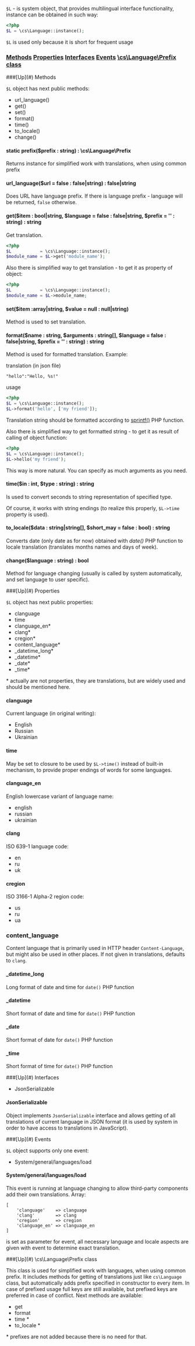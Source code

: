 `$L` - is system object, that provides multilingual interface functionality, instance can be obtained in such way:
```php
<?php
$L = \cs\Language::instance();
```

`$L` is used only because it is short for frequent usage

### [Methods](#methods) [Properties](#properties) [Interfaces](#interfaces) [Events](#events) [\cs\Language\Prefix class](#prefix-class)

<a name="methods" />
###[Up](#) Methods

`$L` object has next public methods:
* url_language()
* get()
* set()
* format()
* time()
* to_locale()
* change()

#### static prefix($prefix : string) : \cs\Language\Prefix
Returns instance for simplified work with translations, when using common prefix

#### url_language($url = false : false|string) : false|string
Does URL have language prefix. If there is language prefix - language will be returned, `false` otherwise.

#### get($item : bool|string, $language = false : false|string, $prefix = '' : string) : string
Get translation.
```php
<?php
$L           = \cs\Language::instance();
$module_name = $L->get('module_name');
```

Also there is simplified way to get translation - to get it as property of object:
```php
<?php
$L           = \cs\Language::instance();
$module_name = $L->module_name;
```

#### set($item :array|string, $value = null : null|string)
Method is used to set translation.

#### format($name : string, $arguments : string[], $language = false : false|string, $prefix = '' : string) : string
Method is used for formatted translation. Example:

translation (in json file)

```
"hello":"Hello, %s!"
```
usage
```php
<?php
$L = \cs\Language::instance();
$L->format('hello', ['my friend']);
```

Translation string should be formatted according to [sprintf()](http://www.php.net/manual/en/function.sprintf.php) PHP function.

Also there is simplified way to get formatted string - to get it as result of calling of object function:
```php
<?php
$L = \cs\Language::instance();
$L->hello('my friend');
```

This way is more natural. You can specify as much arguments as you need.

#### time($in : int, $type : string) : string
Is used to convert seconds to string representation of specified type.

Of course, it works with string endings (to realize this properly, `$L->time` property is used).

#### to_locale($data : string|string[], $short_may = false : bool) : string
Converts date (only date as for now) obtained with *date()* PHP function to locale translation (translates months names and days of week).

#### change($language : string) : bool
Method for language changing (usually is called by system automatically, and set language to user specific).

<a name="properties" />
###[Up](#) Properties

`$L` object has next public properties:

* clanguage
* time
* clanguage_en*
* clang*
* cregion*
* content_language*
* _datetime_long*
* _datetime*
* _date*
* _time*

\* actually are not properties, they are translations, but are widely used and should be mentioned here.

#### clanguage
Current language (in original writing):
* English
* Russian
* Ukrainian

#### time
May be set to closure to be used by `$L->time()` instead of built-in mechanism, to provide proper endings of words for some languages.

#### clanguage_en
English lowercase variant of language name:
* english
* russian
* ukrainian

#### clang
ISO 639-1 language code:
* en
* ru
* uk

#### cregion
ISO 3166-1 Alpha-2 region code:
* us
* ru
* ua

### content_language
Content language that is primarily used in HTTP header `Content-Language`, but might also be used in other places. If not given in translations, defaults to `clang`.

#### _datetime_long
Long format of date and time for `date()` PHP function

#### _datetime
Short format of date and time for `date()` PHP function

#### _date
Short format of date for `date()` PHP function

#### _time
Short format of time for `date()` PHP function

<a name="interfaces" />
###[Up](#) Interfaces

* JsonSerializable

#### JsonSerializable
Object implements `JsonSerializable` interface and allows getting of all translations of current language in JSON format (it is used by system in order to have access to translations in JavaScript).

<a name="events" />
###[Up](#) Events

`$L` object supports only one event:
* System/general/languages/load

#### System/general/languages/load
This event is running at language changing to allow third-party components add their own translations. Array:
```
[
    'clanguage'    => clanguage
    'clang'        => clang
    'cregion'      => cregion
    'clanguage_en' => clanguage_en
]
```
is set as parameter for event, all necessary language and locale aspects are given with event to determine exact translation.

<a name="prefix-class" />
###[Up](#) \cs\Language\Prefix class

This class is used for simplified work with languages, when using common prefix.
It includes methods for getting of translations just like `cs\Language` class, but automatically adds prefix specified in constructor to every item.
In case of prefixed usage full keys are still available, but prefixed keys are preferred in case of conflict.
Next methods are available:

* get
* format
* time *
* to_locale *

\* prefixes are not added because there is no need for that.
